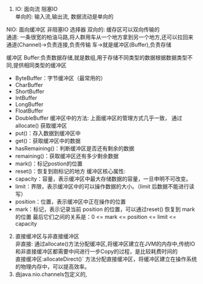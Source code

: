 1. IO: 面向流   阻塞IO                         
    单向的: 输入流,输出流, 数据流动是单向的            
                                                      
                                                 
                                                 
                                                 
                                                 
  NIO: 面向缓冲区 非阻塞IO 选择器 
  双向的: 缓存区可以双向传输的  
  通道: 一条很宽的柏油马路,将人群用车从一个地方拿到另一个地方,还可以拉回来   
  通道(Channel)->负责连接,负责传输   车->就是缓冲区(Buffer),负责存储
  
  缓冲区 Buffer:负责数据存储,就是数组,用于存储不同类型的数据根据数据类型不同,提供相同类型的缓冲区
  - ByteBuffer：字节缓冲区（最常用的）
  - CharBuffer
  - ShortBuffer
  - IntBuffer
  - LongBuffer
  - FloatBuffer
  - DoubleBuffer
  缓冲区中的方法:  上面缓冲区的管理方式几乎一致， 通过 allocate() 获取缓冲区
  - put()：存入数据到缓冲区中
  - get()：获取缓冲区中的数据
  - hasRemaining()：判断缓冲区是否还有剩余的数据
  - remaining()：获取缓冲区还有多少剩余数据
  - mark()：标记postion的位置
  - reset()：恢复到刚标记的地方
  缓冲区核心属性:
  - capacity：容量，表示缓冲区中最大存储数据的容量，一旦申明不可改变。
  - limit：界限，表示缓冲区中的可以操作数据的大小。（limit 后数据不能进行读写）
  - position：位置，表示缓冲区中正在操作的位置
  - mark：标记，表示记录当前 position 的位置，可以通过reset() 恢复到 mark的位置
  最后它们之间的关系是：0 <= mark <= position <= limit <= capacity      
  2. 直接缓冲区与非直接缓冲区      
      非直接: 通过allocate()方法分配缓冲区,将缓冲区建立在JVM的内存中,传统IO和非直接缓冲区都需要中间进行一步Copy的过程，是比较耗费时间的  
      直接缓冲区:allocateDirect()` 方法分配直接缓冲区，将缓冲区建立在操作系统的物理内存中，可以提高效率。 
  3. 由java.nio.channels包定义的,                                                                                  